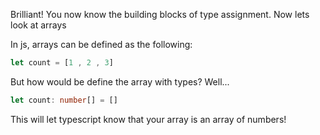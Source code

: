 Brilliant! You now know the building blocks of type assignment. Now lets look at arrays 

In js, arrays can be defined as the following:

```javascript 
let count = [1 , 2 , 3]
```

But how would be define the array with types? Well...

```typescript 
let count: number[] = []
```

This will let typescript know that your array is an array of numbers!